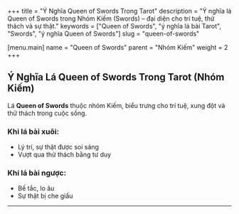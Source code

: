 +++
title = "Ý Nghĩa Queen of Swords Trong Tarot"
description = "Ý nghĩa lá Queen of Swords trong Nhóm Kiếm (Swords) – đại diện cho trí tuệ, thử thách và sự thật."
keywords = ["Queen of Swords", "ý nghĩa lá bài Tarot", "Swords", "ý nghĩa Queen of Swords"]
slug = "queen-of-swords"

[menu.main]
name = "Queen of Swords"
parent = "Nhóm Kiếm"
weight = 2
+++

## Ý Nghĩa Lá Queen of Swords Trong Tarot (Nhóm Kiếm)

Lá **Queen of Swords** thuộc nhóm Kiếm, biểu trưng cho trí tuệ, xung đột và thử thách trong cuộc sống.  

### Khi lá bài xuôi:
- Lý trí, sự thật được soi sáng  
- Vượt qua thử thách bằng tư duy  

### Khi lá bài ngược:
- Bế tắc, lo âu  
- Sự thật bị che giấu  

---
